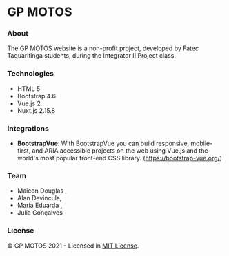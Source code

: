 # GP MOTOS

### About
The GP MOTOS website is a non-profit project, developed by Fatec Taquaritinga students, during the Integrator II Project class.

### Technologies
- HTML 5
- Bootstrap 4.6
- Vue.js 2
- Nuxt.js 2.15.8

### Integrations
- **BootstrapVue**: With BootstrapVue you can build responsive, mobile-first, and ARIA accessible projects on the web using Vue.js and the world's most popular front-end CSS library. (https://bootstrap-vue.org/)

### Team
- Maicon Douglas , 
- Alan Devincula, 
- Maria Eduarda , 
- Julia Gonçalves

### License
© GP MOTOS 2021 - Licensed in [MIT License](https://github.com/MaiiconDouglas/GP-Web/blob/master/LICENSE).
